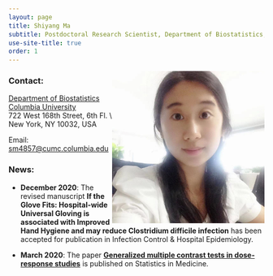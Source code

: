 ```yaml
---
layout: page
title: Shiyang Ma
subtitle: Postdoctoral Research Scientist, Department of Biostatistics, Columbia University
use-site-title: true
order: 1
---
```

<img align="right" src="/assets/img/photo_Shiyang Ma.jpg" alt="" width="300">

### Contact:
[Department of Biostatistics](https://www.publichealth.columbia.edu/academics/departments/biostatistics)  
[Columbia University](https://www.columbia.edu/)   
722 West 168th Street, 6th Fl. \\
New York, NY 10032, USA

Email: sm4857@cumc.columbia.edu

### News:

- **December 2020**: The revised manuscript **If the Glove Fits: Hospital-wide Universal Gloving is associated with Improved Hand Hygiene and may reduce Clostridium difficile infection** has been accepted for publication in Infection Control & Hospital Epidemiology.

- **March 2020**: The paper [**Generalized multiple contrast tests in dose‐response studies**](https://doi.org/10.1002/sim.8444) is published on Statistics in Medicine.
